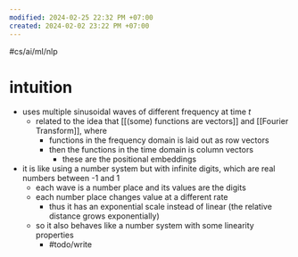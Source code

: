 ```yaml
---
modified: 2024-02-25 22:32 PM +07:00
created: 2024-02-02 23:22 PM +07:00
---
```

#cs/ai/ml/nlp 

# intuition
- uses multiple sinusoidal waves of different frequency at time $t$
    - related to the idea that [[(some) functions are vectors]] and [[Fourier Transform]], where 
        - functions in the frequency domain is laid out as row vectors
        - then the functions in the time domain is column vectors 
            - these are the positional embeddings
- it is like using a number system but with infinite digits, which are real numbers between -1 and 1
	- each wave is a number place and its values are the digits
	- each number place changes value at a different rate
		- thus it has an exponential scale instead of linear (the relative distance grows exponentially)
	- so it also behaves like a number system with some linearity properties
		- #todo/write 